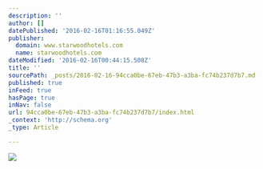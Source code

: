 ```yaml
---
description: ''
author: []
datePublished: '2016-02-16T01:16:55.049Z'
publisher:
  domain: www.starwoodhotels.com
  name: starwoodhotels.com
dateModified: '2016-02-16T00:44:15.508Z'
title: ''
sourcePath: _posts/2016-02-16-94cca0be-67eb-47b3-a3ba-fc74b237d7b7.md
published: true
inFeed: true
hasPage: true
inNav: false
url: 94cca0be-67eb-47b3-a3ba-fc74b237d7b7/index.html
_context: 'http://schema.org'
_type: Article

---
```

![](http://www.starwoodhotels.com/pub/media/1427/wes1427gr.100761_ub.jpg)